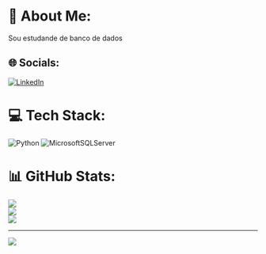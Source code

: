 # 💫 About Me:
Sou estudande de banco de dados 


## 🌐 Socials:
[![LinkedIn](https://img.shields.io/badge/LinkedIn-%230077B5.svg?logo=linkedin&logoColor=white)](https://linkedin.com/in/https://www.linkedin.com/in/lucas-andrade-6a683827b/) 

# 💻 Tech Stack:
![Python](https://www.linkedin.com/public-profile/settings?trk=d_flagship3_profile_self_view_public_profile) ![MicrosoftSQLServer](https://img.shields.io/badge/Microsoft%20SQL%20Server-CC2927?style=flat-square&logo=microsoft%20sql%20server&logoColor=white)
# 📊 GitHub Stats:
![](https://github-readme-stats.vercel.app/api?username=Hernancatta&theme=highcontrast&hide_border=true&include_all_commits=false&count_private=false)<br/>
![](https://github-readme-streak-stats.herokuapp.com/?user=Hernancatta&theme=highcontrast&hide_border=true)<br/>
![](https://github-readme-stats.vercel.app/api/top-langs/?username=Hernancatta&theme=highcontrast&hide_border=true&include_all_commits=false&count_private=false&layout=compact)

---
[![](https://visitcount.itsvg.in/api?id=Hernancatta&icon=0&color=0)](https://visitcount.itsvg.in)

<!-- Proudly created with GPRM ( https://gprm.itsvg.in ) -->

